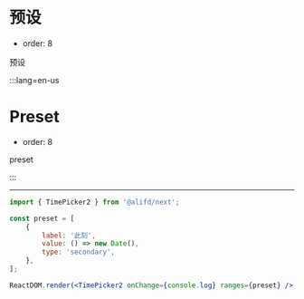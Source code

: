 # 预设

-   order: 8

预设

:::lang=en-us

# Preset

-   order: 8

preset

:::

---

```jsx
import { TimePicker2 } from '@alifd/next';

const preset = [
    {
        label: '此刻',
        value: () => new Date(),
        type: 'secondary',
    },
];

ReactDOM.render(<TimePicker2 onChange={console.log} ranges={preset} />, mountNode);
```
